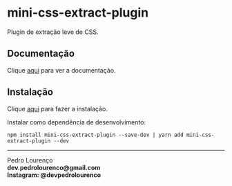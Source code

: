 # mini-css-extract-plugin

Plugin de extração leve de CSS.

## Documentação

Clique [aqui](https://github.com/webpack-contrib/mini-css-extract-plugin) para ver a documentação.

## Instalação

Clique [aqui](https://www.npmjs.com/package/mini-css-extract-plugin) para fazer a instalação.

Instalar como dependência de desenvolvimento:

```
npm install mini-css-extract-plugin --save-dev | yarn add mini-css-extract-plugin --dev
```

<hr>
<stong>Pedro Lourenço</strong><br>
<Strong>dev.pedrolourenco@gmail.com</strong><br>
<Strong>Instagram: @devpedrolourenco</strong>